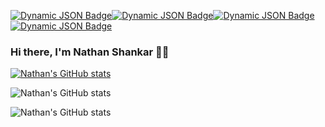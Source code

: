 [![Dynamic JSON Badge](https://img.shields.io/badge/dynamic/json?url=https%3A%2F%2Fraw.githubusercontent.com%2Fnathanshankar%2Fnathanshankar%2Fmain%2Fgoogle_scholar_nathanshankar.json&query=%24.author.name&label=Google%20Scholar&color=red)](https://scholar.google.com/citations?hl=en&user=RqoQgLYAAAAJ)[![Dynamic JSON Badge](https://img.shields.io/badge/dynamic/json?url=https%3A%2F%2Fraw.githubusercontent.com%2Fnathanshankar%2Fnathanshankar%2Fmain%2Fgoogle_scholar_nathanshankar.json&query=%24.cited_by.table..citations.all&label=Citations&l)](https://scholar.google.com/citations?user=RqoQgLYAAAAJ&hl=en#d=gsc_md_hist&t=1712270442409)[![Dynamic JSON Badge](https://img.shields.io/badge/dynamic/json?url=https%3A%2F%2Fraw.githubusercontent.com%2Fnathanshankar%2Fnathanshankar%2Fmain%2Fgoogle_scholar_nathanshankar.json&query=%24.cited_by.table..h_index.all&label=h_index&)](https://scholar.google.com/citations?user=RqoQgLYAAAAJ&hl=en#d=gsc_md_hist&t=1712270442409)[![Dynamic JSON Badge](https://img.shields.io/badge/dynamic/json?url=https%3A%2F%2Fraw.githubusercontent.com%2Fnathanshankar%2Fnathanshankar%2Fmain%2Fgoogle_scholar_nathanshankar.json&query=%24.cited_by.table..i10_index.all&label=i10_index&color=blue)](https://scholar.google.com/citations?user=RqoQgLYAAAAJ&hl=en#d=gsc_md_hist&t=1712270442409)



### Hi there, I'm Nathan Shankar 👋🤖

[![Nathan's GitHub stats](https://github-readme-stats.vercel.app/api?username=nathanshankar)](https://github.com/nathanshankar/github-readme-stats)

![Nathan's GitHub stats](https://github-readme-stats.vercel.app/api?username=nathanshankar&show=reviews,discussions_started,discussions_answered,prs_merged,prs_merged_percentage)

![Nathan's GitHub stats](https://github-readme-stats.vercel.app/api?username=nathanshankar&show_icons=true&theme=radical)

<!--
**nathanshankar/nathanshankar** is a ✨ _special_ ✨ repository because its `README.md` (this file) appears on your GitHub profile.

Here are some ideas to get you started:

- 🔭 I’m currently working on ...
- 🌱 I’m currently learning ...
- 👯 I’m looking to collaborate on ...
- 🤔 I’m looking for help with ...
- 💬 Ask me about ...
- 📫 How to reach me: ...
- 😄 Pronouns: ...
- ⚡ Fun fact: ...
-->
